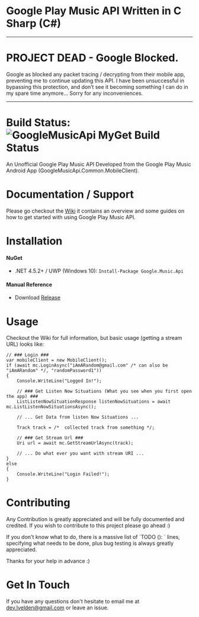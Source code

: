 # Google Play Music API Written in C Sharp (C\#)
---
# PROJECT DEAD - Google Blocked.
Google as blocked any packet tracing / decrypting from their mobile app, preventing me to continue updating this API. I have been unsuccessful in bypassing this protection, and don’t see it becoming something I can do in my spare time anymore… Sorry for any inconveniences. 



---
# Build Status: ![GoogleMusicApi MyGet Build Status](https://www.myget.org/BuildSource/Badge/google-music-api?identifier=4920bf3e-a903-4f38-b8ca-2672c6b14dad)
An Unofficial Google Play Music API Developed from the Google Play Music Android App (GoogleMusicApi.Common.MobileClient).

# Documentation / Support
Please go checkout the [Wiki](https://github.com/coman3/Google.Music/wiki) it contains an overview and some guides on how to get started with using Google Play Music API.

# Installation
#### NuGet
- .NET 4.5.2+ / UWP (Windows 10): `Install-Package Google.Music.Api`

#### Manual Reference
- Download [Release](https://github.com/coman3/Google.Music/releases)

# Usage
Checkout the Wiki for full information, but basic usage (getting a stream URL) looks like:
```
// ### Login ###
var mobileClient = new MobileClient();
if (await mc.LoginAsync("iAmARandom@gmail.com" /* can also be "iAmARandom" */, "randomPassword1"))
{
    Console.WriteLine("Logged In!");

    // ### Get Listen Now Situations (What you see when you first open the app) ###
    ListListenNowSituationResponse listenNowSituations = await mc.ListListenNowSituationsAsync();

    // ... Get Data from listen Now Situations ...

    Track track = /*  collected track from something */;

    // ### Get Stream Url ###
    Uri url = await mc.GetStreamUrlAsync(track);

    // ... Do what ever you want with stream URI ...
}
else
{
    Console.WriteLine("Login Failed!");
}

```

# Contributing
Any Contribution is greatly appreciated and will be fully documented and credited. If you wish to contribute to this project please go ahead :)

If you don't know what to do, there is a massive list of \`TODO (): \` lines, specifying what needs to be done, plus bug testing is always greatly appreciated.

Thanks for your help in advance :)

# Get In Touch
If you have any questions don't hesitate to email me at [dev.lvelden@gmail.com](mailto:dev.lvelden@gmail.com) or leave an issue.

